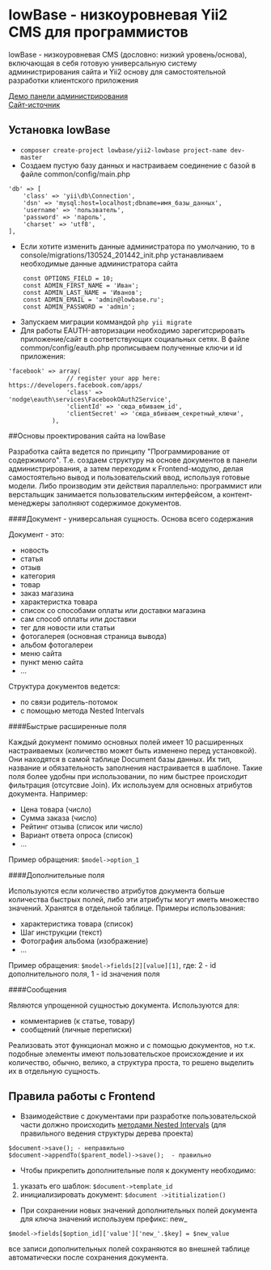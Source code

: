 lowBase - низкоуровневая Yii2 CMS для программистов
===================================================

lowBase - низкоуровневая CMS (дословно: низкий уровень/основа), включающая в себя готовую универсальную
систему администрирования сайта и Yii2 основу для самостоятельной разработки клиентского приложения

[Демо панели администрирования](http://demo.lowbase.ru/admin "демо панели")  
[Сайт-источник](http://lowbase.ru "сайт-источник")  


Установка lowBase
-----------------

* `composer create-project lowbase/yii2-lowbase project-name dev-master`
* Создаем пустую базу данных и настраиваем соединение с базой в файле common/config/main.php
```
'db' => [
    'class' => 'yii\db\Connection',
    'dsn' => 'mysql:host=localhost;dbname=имя_базы_данных',
    'username' => 'пользватель',
    'password' => 'пароль',
    'charset' => 'utf8',
],
```
* Если хотите изменить данные администратора по умолчанию, то в console/migrations/130524_201442_init.php устанавливаем необходимые данные администратора сайта
```
    const OPTIONS_FIELD = 10;
    const ADMIN_FIRST_NAME = 'Иван';
    const ADMIN_LAST_NAME = 'Иванов';
    const ADMIN_EMAIL = 'admin@lowbase.ru';
    const ADMIN_PASSWORD = 'admin';
```
* Запускаем миграции коммандой `php yii migrate`
* Для работы EAUTH-авторизации необходимо зарегитсрировать приложение/сайт в соответствующих социальных сетях.
В файле common/config/eauth.php прописываем полученные ключи и id приложения:
```
'facebook' => array(
                // register your app here: https://developers.facebook.com/apps/
                'class' => 'nodge\eauth\services\FacebookOAuth2Service',
                'clientId' => 'сюда_вбиваем_id',
                'clientSecret' => 'сюда_вбиваем_секретный_ключи',
            ),
```

##Основы проектирования сайта на lowBase

Разработка сайта ведется по принципу "Программирование от содержимого". Т.е. создаем структуру на основе документов в панели администрирования, а затем переходим к Frontend-модулю, делая самостоятельно вывод и пользовательский ввод, используя готовые модели. Либо производим эти действия параллельно: программист или верстальщик занимается пользовательским интерфейсом, а контент-менеджеры заполняют содержимое документов.

####Документ - универсальная сущность. Основа всего содержания

Документ - это:
* новость
* статья
* отзыв
* категория
* товар
* заказ магазина
* характеристка товара
* список со способами оплаты или доставки магазина
* сам способ оплаты или доставки
* тег для новости или статьи
* фотогалерея (основная страница вывода)
* альбом фотогалереи
* меню сайта
* пункт меню сайта
* ...

Структура документов ведется:
* по связи родитель-потомок
* с помощью метода Nested Intervals

####Быстрые расширенные поля

Каждый документ помимо основных полей имеет 10 расширенных настраиваемых (количество может быть изменено перед установкой). Они находятся в самой таблице Document базы данных. Их тип, название и обязательность заполнения настраивается в шаблоне. Такие поля более удобны при использовании, по ним быстрее происходит фильтрация (отсутсвие Join). Их используем для основных атрибутов документа.
Например:
* Цена товара (число)
* Сумма заказа (число)
* Рейтинг отзыва (список или число) 
* Вариант ответа опроса (список)
* ...

Пример обращения: `$model->option_1`

####Дополнительные поля

Используются если количество атрибутов документа больше количества быстрых полей, либо эти атрибуты могут иметь множество значений. Хранятся в отдельной таблице. Примеры использования:

* характеристика товара (список)
* Шаг инструкции (текст)
* Фотография альбома (изображение)
* ...

Пример обращения: `$model->fields[2][value][1]`,
где:
    2 - id дополнительного поля,
    1 - id значения поля



####Сообщения

Являются упрощенной сущностью документа. Используются для:

* комментариев (к статье, товару)
* сообщений (личные переписки)

Реализовать этот функционал можно и с помощью документов, но т.к. подобные элементы имеют пользовательское происхождение и их количество, обычно, велико,  а структура проста, то решено выделить их в отдельную сущность.


Правила работы с Frontend
-------------------------

* Взаимодействие с документами при разработке пользовательской части должно происходить [методами Nested Intervals](https://github.com/lowbase/yii2-nested-intervals "Nested Intervals")  (для правильного ведения структуры дерева проекта)
```
$document->save(); - неправильно
$document->appendTo($parent_model)->save();  - правильно
```

* Чтобы прикрепить дополнительные поля к документу необходимо:
1) указать его шаблон: `$document->template_id`
2) инициализировать документ: `$document ->ititialization()`
 
* При сохранении новых значений дополнительных полей документа для ключа значений используем префикс: new_
```
$model->fields[$option_id]['value']['new_'.$key] = $new_value
```
все записи дополнительных полей сохраняются во внешней таблице автоматически после сохранения документа.

